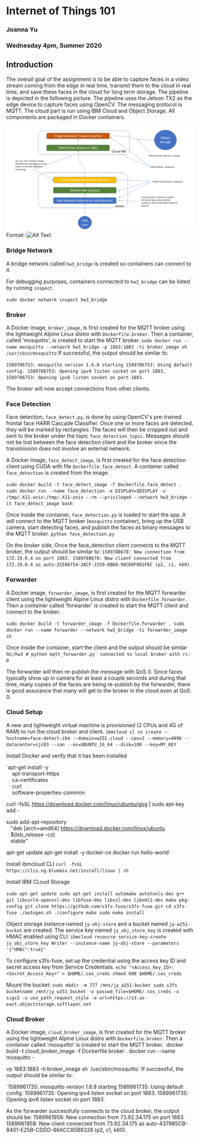 # Internet of Things 101
### Joanna Yu
### Wednesday 4pm, Summer 2020

## Introduction
The overall goal of the assignment is to be able to capture faces in a video stream coming from the edge in real time, transmit them to the cloud in real time, and save these faces in the cloud for long term storage. The pipeline is depicted in the following picture. The pipeline uses the Jetson TX2 as the edge device to capture faces using OpenCV. The messaging protocol is MQTT. The cloud part is run using IBM Cloud and Object Storage. All components are packaged in Docker containers.

![GitHub Logo](/hw03.png)
Format: ![Alt Text](url)

### Bridge Network
A bridge network called `hw3_bridge` is created so containers can connect to it.

For debugging purposes, containers connected to `hw3_bridge` can be listed by running `inspect`.

`sudo docker network inspect hw3_bridge`

### Broker
A Docker image, `broker_image`, is first created for the MQTT broker using the lightweight Alpine Linux distro with `Dockerfile.broker`. Then a container, called 'mosquitto', is created to start the MQTT broker. 
`sudo docker run --name mosquitto --network hw3_bridge -p 1883:1883 -ti broker_image sh`
`/usr/sbin/mosquitto`
If successful, the output should be similar to:

`1589786753: mosquitto version 1.6.8 starting
1589786753: Using default config.
1589786753: Opening ipv4 listen socket on port 1883.
1589786753: Opening ipv6 listen socket on port 1883.`

The broker will now accept connections from other clients. 

### Face Detection 
Face detection, `face_detect.py`, is done by using OpenCV's pre-trained frontal face HARR Cascade Classifier. Once one or more faces are detected, they will be marked by rectangles. The faces will then be cropped out and sent to the broker under the topic `face_detection_topic`. Messages should not be lost between the face detection client and the broker since the transmission does not involve an external network.  
   
A Docker image, `face_detect_image`, is first created for the face detection client using CUDA with file `Dockerfile.face_detect`. A container called `face_detection` is created from the image.

`sudo docker build -t face_detect_image -f Dockerfile.face_detect .`
`sudo docker run --name face_detection -e DISPLAY=$DISPLAY -v /tmp/.X11-unix:/tmp/.X11-unix --rm --privileged --network hw3_bridge -it face_detect_image bash`

Once inside the container, `face_detection.py` is loaded to start the app. It will connect to the MQTT broker (`mosquitto` container), bring up the USB camera, start detecting faces, and publish the faces as binary messages to the MQTT broker. 
`python face_detection.py`


On the broker side, Once the face_detection client connects to the MQTT broker, the output should be similar to:
`1589788678: New connection from 172.19.0.4 on port 1883.
1589788678: New client connected from 172.19.0.4 as auto-2CE86754-2ACF-2339-6B60-90CD0F0D1F6C (p2, c1, k60).`


### Forwarder
A Docker image, `forwarder_image`, is first created for the MQTT forwarder client using the lightweight Alpine Linux distro with `Dockerfile.forwarder`. Then a container called 'forwarder' is created to start the MQTT client and connect to the broker.

`sudo docker build -t forwarder_image -f Dockerfile.forwarder .
sudo docker run --name forwarder --network hw3_bridge -ti forwarder_image sh`

Once inside the container, start the client and the output should be similar to:`/hw3 # python mqtt_forwarder.py 
connected to local broker with rc: 0`

The forwarder will then re-publish the message with QoS 0. Since faces typically show up in camera for at least a couple seconds and during that time, many copies of the faces are being re-publish by the forwarder, there is good assurance that many  will get to the broker in the cloud even at QoS 0.

### Cloud Setup

A new and lightweight virtual machine is provisioned (2 CPUs and 4G of RAM) to run the cloud broker and client.
`ibmcloud sl vs create --hostname=face-detect-ibm --domain=w251.cloud --cpu=2 --memory=4096 --datacenter=sjc03 --san --os=UBUNTU_16_64 --disk=100 --key=MY_KEY`

Install Docker and verify that it has been installed

`apt-get install -y \
    apt-transport-https \
    ca-certificates \
    curl \
    software-properties-common
	
curl -fsSL https://download.docker.com/linux/ubuntu/gpg | sudo apt-key add -

sudo add-apt-repository \
   "deb [arch=amd64] https://download.docker.com/linux/ubuntu \
   $(lsb_release -cs) \
   stable"	

apt-get update
apt-get install -y docker-ce
docker run hello-world`


Install ibmcloud CLI
`curl -fsSL https://clis.ng.bluemix.net/install/linux | sh`

Install IBM CLoud Storage

`sudo apt-get update
sudo apt-get install automake autotools-dev g++ git libcurl4-openssl-dev libfuse-dev libssl-dev libxml2-dev make pkg-config
git clone https://github.com/s3fs-fuse/s3fs-fuse.git
cd s3fs-fuse
./autogen.sh
./configure
make
sudo make install`

Object storage instance named `jy-obj-store` and a bucket named `jy-w251-bucket` are created. The service key named `jy_obj_store_key` is created with HMAC enabled using CLI:
`ibmcloud resource service-key-create jy_obj_store_key Writer --instance-name jy-obj-store --parameters '{"HMAC":true}'`

To configure s3fs-fuse, set up the credential using the access key ID and secret access key from Service Credentials.
`echo "<Access_Key_ID>:<Secret_Access_Key>" > $HOME/.cos_creds
chmod 600 $HOME/.cos_creds`

Mount the bucket:
`sudo mkdir -m 777 /mnt/jy_w251-bucket
sudo s3fs bucketname /mnt/jy_w251_bucket -o passwd_file=$HOME/.cos_creds -o sigv2 -o use_path_request_style -o url=https://s3.us-east.objectstorage.softlayer.net`

### Cloud Broker
A Docker image, `cloud_broker_image`, is first created for the MQTT broker using the lightweight Alpine Linux distro with `Dockerfile.broker`. Then a container called 'mosquitto' is created to start the MQTT broker.
`docker build -t cloud_broker_image -f Dockerfile.broker .
docker run --name mosquitto -


vp 1883:1883 -ti broker_image sh`
`/usr/sbin/mosquitto`
If successful, the output should be similar to:

`1589961735: mosquitto version 1.6.8 starting
1589961735: Using default config.
1589961735: Opening ipv4 listen socket on port 1883.
1589961735: Opening ipv6 listen socket on port 1883.

As the forwarder successfully connects to the cloud broker, the output should be:
1589961958: New connection from 73.92.34.175 on port 1883.
1589961958: New client connected from 73.92.34.175 as auto-437985CB-8401-E25B-CDDD-86ACC85B8328 (p2, c1, k60).
